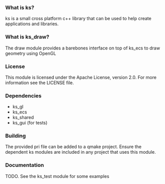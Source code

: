 ### What is ks?
ks is a small cross platform c++ library that can be used to help create applications and libraries.

### What is ks_draw?
The draw module provides a barebones interface on top of ks_ecs to draw geometry using OpenGL

### License
This module is licensed under the Apache License, version 2.0. For more information see the LICENSE file.

### Dependencies

* ks_gl
* ks_ecs
* ks_shared
* ks_gui (for tests)

### Building
The provided pri file can be added to a qmake project. Ensure the dependent ks modules are included in any project that uses this module.

### Documentation
TODO. See the ks_test module for some examples
